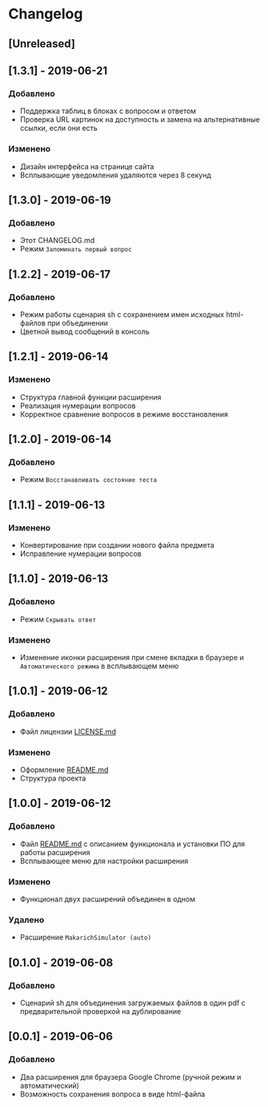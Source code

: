 # Changelog

## [Unreleased]

## [1.3.1] - 2019-06-21
### Добавлено
- Поддержка таблиц в блоках с вопросом и ответом
- Проверка URL картинок на доступность и замена на альтернативные ссылки, если они есть

### Изменено
- Дизайн интерфейса на странице сайта
- Всплывающие уведомления удаляются через 8 секунд

## [1.3.0] - 2019-06-19
### Добавлено
- Этот CHANGELOG.md
- Режим ``Запоминать первый вопрос``

## [1.2.2] - 2019-06-17
### Добавлено
- Режим работы сценария sh с сохранением имен исходных html-файлов при объединении
- Цветной вывод сообщений в консоль
  
## [1.2.1] - 2019-06-14
### Изменено
- Структура главной функции расширения
- Реализация нумерации вопросов
- Корректное сравнение вопросов в режиме восстановления
  
## [1.2.0] - 2019-06-14
### Добавлено
- Режим ``Восстанавливать состояние теста``
  
## [1.1.1] - 2019-06-13
### Изменено
- Конвертирование при создании нового файла предмета
- Исправление нумерации вопросов
  
## [1.1.0] - 2019-06-13
### Добавлено
- Режим ``Скрывать ответ``

### Изменено
- Изменение иконки расширения при смене вкладки в браузере и ``Автоматического режима`` в всплывающем меню
  
## [1.0.1] - 2019-06-12
### Добавлено
- Файл лицензии [LICENSE.md](./LICENSE.md)

### Изменено
- Оформление [README.md](./README.md) 
- Структура проекта
  
## [1.0.0] - 2019-06-12
### Добавлено
- Файл [README.md](./README.md)  с описанием функционала и установки ПО для работы расширения 
- Всплывающее меню для настройки расширения 

### Изменено
- Функционал двух расширений объединен в одном

### Удалено
- Расширение ``MakarichSimulator (auto)``

## [0.1.0] - 2019-06-08
### Добавлено
- Сценарий sh для объединения загружаемых файлов в один pdf с предварительной проверкой на дублирование

## [0.0.1] - 2019-06-06
### Добавлено
- Два расширения для браузера Google Chrome (ручной режим и автоматический)
- Возможность сохранения вопроса в виде html-файла
